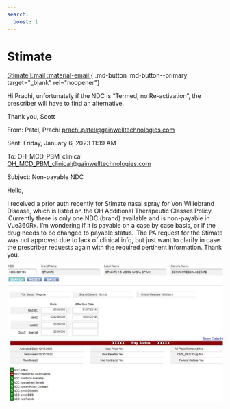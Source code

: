 ```yaml
---
search:
  boost: 1
---
```


# Stimate

[Stimate Email :material-email:](https://mygainwell-my.sharepoint.com/:u:/r/personal/christopher_nguyen_gainwelltechnologies_com/Documents/Evergreen/Emails/FW_%20Non-payable%20NDC%20-%20Stimate.msg?csf=1&web=1&e=ONdk3F){ .md-button .md-button--primary target="_blank" rel="noopener"}

Hi Prachi, unfortunately if the NDC is “Termed, no Re-activation”, the prescriber will have to find an alternative. 

Thank you, Scott 

From: Patel, Prachi <prachi.patel@gainwelltechnologies.com>  

Sent: Friday, January 6, 2023 11:19 AM 

To: OH_MCD_PBM_clinical <OH_MCD_PBM_clinical@gainwelltechnologies.com> 

Subject: Non-payable NDC 

Hello, 

I received a prior auth recently for Stimate nasal spray for Von Willebrand Disease, which is listed on the OH Additional Therapeutic Classes Policy.  Currently there is only one NDC (brand) available and is non-payable in Vue360Rx. I’m wondering if it is payable on a case by case basis, or if the drug needs to be changed to payable status.  The PA request for the Stimate was not approved due to lack of clinical info, but just want to clarify in case the prescriber requests again with the required pertinent information. Thank you. 

![Alt text](../../../img/Pharmacist_Reference_Guide_Attachments/stimate.jpeg)